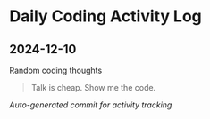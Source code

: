 # Daily Coding Activity Log

## 2024-12-10

Random coding thoughts

> Talk is cheap. Show me the code.

*Auto-generated commit for activity tracking*
